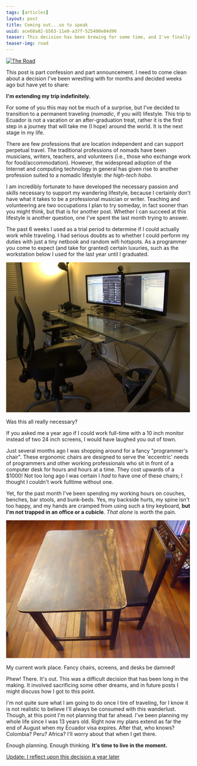 ```yaml
---
tags: [articles]
layout: post
title: Coming out...so to speak
uuid: ace68a82-b563-11e0-a37f-525400e84d96
teaser: This decision has been brewing for some time, and I've finally gotten around to making it official through this post.   
teaser-img: road
---
```


<a href="http://www.flickr.com/photos/stuckincustoms/4076310756/" title="The Road by Stuck in Customs, on Flickr"><img src="http://farm3.static.flickr.com/2744/4076310756_e35702feec.jpg" width="500" alt="The Road"></a>

This post is part confession and part announcement. I need to come clean about a decision I've been wrestling with for months and decided weeks ago but have yet to share:

**I'm extending my trip indefinitely.**

For some of you this may not be much of a surprise, but I've decided to transition to a permanent traveling (*nomadic*, if you will) lifestyle. This trip to Ecuador is not a vacation or an after-graduation treat, rather it is the first step in a journey that will take me (I hope) around the world. It is the next stage in my life.

There are few professions that are location independent and can support perpetual travel. The traditional professions of nomads have been musicians, writers, teachers, and volunteers (i.e., those who exchange work for food/accommodation). However, the widespread adoption of the Internet and computing technology in general has given rise to another profession suited to a nomadic lifestyle: *the high-tech hobo*. 

I am incredibly fortunate to have developed the necessary passion and skills necessary to support my wandering lifestyle, because I certainly don't have what it takes to be a professional musician or writer. Teaching and volunteering are two occupations I plan to try someday, in fact sooner than you might think, but that is for another post. Whether I can succeed at this lifestyle is another question, one I've spent the last month trying to answer.

The past 6 weeks I used as a trial period to determine if I could actually work while traveling. I had serious doubts as to whether I could perform my duties with just a tiny netbook and random wifi hotspots. As a programmer you come to expect (and take for granted) certain luxuries, such as the workstation below I used for the last year until I graduated.

<div class="caption">
<img alt="My old glass desk with two 24 inch computer monitors" src="/uploads/2011/07/desk-500.jpg" />
<p>Was this all really necessary?</p>
</div>

If you asked me a year ago if I could work full-time with a 10 inch monitor instead of two 24 inch screens, I would have laughed you out of town.

Just several months ago I was shopping around for a fancy "programmer's chair". These ergonomic chairs are designed to serve the 'eccentric' needs of programmers and other working professionals who sit in front of a computer desk for hours and hours at a time. They cost upwards of a $1000! Not too long ago I was certain I *had* to have one of these chairs; I thought I couldn't work fulltime without one.

Yet, for the past month I've been spending my working hours on couches, benches, bar stools, and bunk-beds. Yes, my backside hurts, my spine isn't too happy, and my hands are cramped from using such a tiny keyboard, **but I'm not trapped in an office or a cubicle**. *That alone* is worth the pain.

<div class="caption">
<img alt="A small plain wooden chair and desk" src="/uploads/2011/07/wood-desk-500.jpg" />
<p>My current work place. Fancy chairs, screens, and desks be damned!</p>
</div>

Phew! There. It's out. This was a difficult decision that has been long in the making. It involved sacrificing some other dreams, and in future posts I might discuss how I got to this point.

I'm not quite sure what I am going to do once I tire of traveling, for I know it is not realistic to believe I'll always be consumed with this wanderlust. Though, at this point I'm not planning that far ahead. I've been planning my whole life since I was 13 years old. Right now my plans extend as far the end of August when my Ecuador visa expires. After that, who knows? Colombia? Peru? Africa? I'll worry about that when I get there.

Enough planning. Enough thinking. **It's time to live in the moment.**

<div class="stb-info_box"><a title="A Year Later" href="{{site.base_url}}/2012/10/08/a-year-later.html">Update: I reflect upon this decision a year later</a></div>
